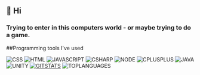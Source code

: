 ## 👋 Hi 
### Trying to enter in this computers world - or maybe trying to do a game.

##Programming tools I've used

![CSS](https://img.shields.io/badge/CSS-239120?&style=for-the-badge&logo=css3&logoColor=white)
![HTML](https://img.shields.io/badge/HTML-239120?style=for-the-badge&logo=html5&logoColor=white)
![JAVASCRIPT](https://img.shields.io/badge/JavaScript-323330?style=for-the-badge&logo=javascript&logoColor=F7DF1E) 
![CSHARP](https://img.shields.io/badge/C%23-239120?style=for-the-badge&logo=c-sharp&logoColor=white)
![NODE](https://img.shields.io/badge/Node.js-43853D?style=for-the-badge&logo=node.js&logoColor=white)
![CPLUSPLUS](https://img.shields.io/badge/C%2B%2B-00599C?style=for-the-badge&logo=c%2B%2B&logoColor=white)
![JAVA](https://img.shields.io/badge/Java-ED8B00?style=for-the-badge&logo=openjdk&logoColor=white)
![UNITY](https://img.shields.io/badge/Unity-100000?style=for-the-badge&logo=unity&logoColor=white)
[![GITSTATS](https://github-readme-stats.vercel.app/api?username=muriilo779&theme=noctis_minimus&rank_icon=github)]()
![TOPLANGUAGES](https://github-readme-stats.vercel.app/api/top-langs/?username=muriilo779&layout=compact&theme=noctis_minimus)
